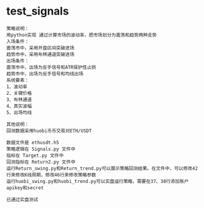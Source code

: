# test_signals
    策略说明：
    用python实现 通过计算市场的波动率，把市场划分为震荡和趋势两种走势
    入场条件：
    震荡市中，采用开盘区间突破进场
    趋势市中，采用布林通道突破进场
    出场条件：
    震荡市中，出场为反手信号和ATR保护性止损
    趋势市中，出场为反手信号和均线出场
    系统要素：
    1、波动率
    2、关键价格
    3、布林通道
    4、真实波幅
    5、出场均线

    其他说明：
    回测数据采用huobi币币交易对ETH/USDT
    
    数据文件是 ethusdt.h5
    策略逻辑在 Signals.py 文件中
    指标在 Target.py 文件中
    回测指标在 Return2.py 文件中
    运行Return_swing.py和Return_trend.py可以展示策略回测结果。在文件中，可以修改42行来修改K线周期，修改46行来修改策略参数
    运行huobi_swing.py和huobi_trend.py可以实盘运行策略，需要在37、38行添加账户apikey和secret
    
    已通过实盘测试
    
    
